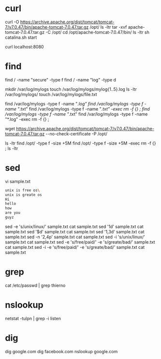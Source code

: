 # curl

curl -O https://archive.apache.org/dist/tomcat/tomcat-7/v7.0.47/bin/apache-tomcat-7.0.47.tar.gz /opt/
ls -ltr
tar -xvf apache-tomcat-7.0.47.tar.gz -C /opt/
cd /opt/apache-tomcat-7.0.47/bin/
ls -ltr
sh catalina.sh start

curl localhost:8080

# find

find / -name "secure" -type f
find / -name "log" -type d

mkdir /var/log/mylogs
touch /var/log/mylogs/mylog{1..5}.log
ls -ltr /var/log/mylogs/
touch /var/log/mylogs/file.txt

find /var/log/mylogs -type f -name "*.log"
find /var/log/mylogs -type f -name "*.txt"
find /var/log/mylogs -type f -name "*.txt" -exec rm -f {} \;
find /var/log/mylogs -type f -name "*.txt"
find /var/log/mylogs -type f -name "*.log" -exec rm -f {} \;

wget https://archive.apache.org/dist/tomcat/tomcat-7/v7.0.47/bin/apache-tomcat-7.0.47.tar.gz --no-check-certificate -P /opt/ 

ls -ltr
find /opt/ -type f -size +5M 
find /opt/ -type f -size +5M -exec rm -f {} \;
ls -ltr

# sed 

vi sample.txt

```sh
unix is free os\
unix is greate os
Hi
hello
how
are you
guyz
```
sed -e 's/unix/linux/' sample.txt
cat sample.txt
sed '1d' sample.txt
cat sample.txt
sed '$d' sample.txt
cat sample.txt
sed '1,3d' sample.txt
cat sample.txt
sed -n '2,4p' sample.txt
cat sample.txt
sed -i 's/unix/linux/' sample.txt
cat sample.txt
sed -e 's/free/paid/' -e 's/greate/bad/' sample.txt
cat sample.txt
sed -i -e 's/free/paid/' -e 's/greate/bad/' sample.txt
cat sample.txt

# grep

cat /etc/passwd | grep thierno

# nslookup

netstat -tulpn | grep -i listen

# dig

dig google.com
dig facebook.com
nslookup google.com

